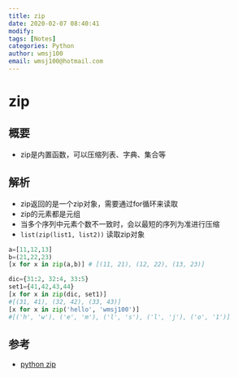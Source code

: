 ```yaml
---
title: zip
date: 2020-02-07 08:40:41
modify: 
tags: [Notes]
categories: Python
author: wmsj100
email: wmsj100@hotmail.com
---
```


# zip

## 概要

- zip是内置函数，可以压缩列表、字典、集合等

## 解析

- zip返回的是一个zip对象，需要通过for循环来读取
- zip的元素都是元组
- 当多个序列中元素个数不一致时，会以最短的序列为准进行压缩
- `list(zip(list1, list2))` 读取zip对象
```python
a=[11,12,13]
b=(21,22,23)
[x for x in zip(a,b)] # [(11, 21), (12, 22), (13, 23)]

dic={31:2, 32:4, 33:5}
set1={41,42,43,44}
[x for x in zip(dic, set1)]
#[(31, 41), (32, 42), (33, 43)]
[x for x in zip('hello', 'wmsj100')]
#[('h', 'w'), ('e', 'm'), ('l', 's'), ('l', 'j'), ('o', '1')]
```


## 参考

- [python zip](http://c.biancheng.net/view/2237.html)
